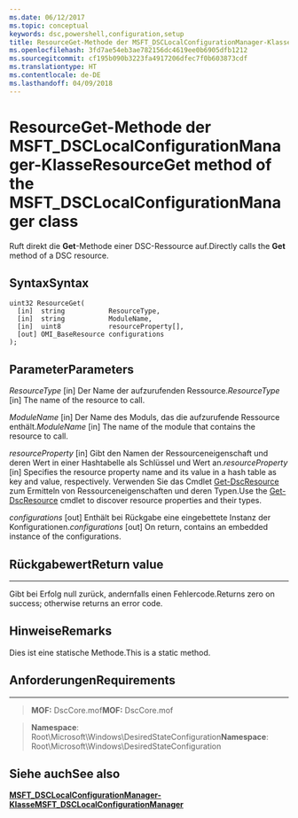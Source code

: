 ```yaml
---
ms.date: 06/12/2017
ms.topic: conceptual
keywords: dsc,powershell,configuration,setup
title: ResourceGet-Methode der MSFT_DSCLocalConfigurationManager-Klasse
ms.openlocfilehash: 3fd7ae54eb3ae782156dc4619ee0b6905dfb1212
ms.sourcegitcommit: cf195b090b3223fa4917206dfec7f0b603873cdf
ms.translationtype: HT
ms.contentlocale: de-DE
ms.lasthandoff: 04/09/2018
---
```

# <a name="resourceget-method-of-the-msftdsclocalconfigurationmanager-class"></a><span data-ttu-id="9b12d-103">ResourceGet-Methode der MSFT_DSCLocalConfigurationManager-Klasse</span><span class="sxs-lookup"><span data-stu-id="9b12d-103">ResourceGet method of the MSFT_DSCLocalConfigurationManager class</span></span>

<span data-ttu-id="9b12d-104">Ruft direkt die **Get**-Methode einer DSC-Ressource auf.</span><span class="sxs-lookup"><span data-stu-id="9b12d-104">Directly calls the **Get** method of a DSC resource.</span></span>

<a name="syntax"></a><span data-ttu-id="9b12d-105">Syntax</span><span class="sxs-lookup"><span data-stu-id="9b12d-105">Syntax</span></span>
------

```mof
uint32 ResourceGet(
  [in]  string           ResourceType,
  [in]  string           ModuleName,
  [in]  uint8            resourceProperty[],
  [out] OMI_BaseResource configurations
);
```

<a name="parameters"></a><span data-ttu-id="9b12d-106">Parameter</span><span class="sxs-lookup"><span data-stu-id="9b12d-106">Parameters</span></span>
----------

<span data-ttu-id="9b12d-107">*ResourceType* \[in\] Der Name der aufzurufenden Ressource.</span><span class="sxs-lookup"><span data-stu-id="9b12d-107">*ResourceType* \[in\] The name of the resource to call.</span></span>

<span data-ttu-id="9b12d-108">*ModuleName* \[in\] Der Name des Moduls, das die aufzurufende Ressource enthält.</span><span class="sxs-lookup"><span data-stu-id="9b12d-108">*ModuleName* \[in\] The name of the module that contains the resource to call.</span></span>

<span data-ttu-id="9b12d-109">*resourceProperty* \[in\] Gibt den Namen der Ressourceneigenschaft und deren Wert in einer Hashtabelle als Schlüssel und Wert an.</span><span class="sxs-lookup"><span data-stu-id="9b12d-109">*resourceProperty* \[in\] Specifies the resource property name and its value in a hash table as key and value, respectively.</span></span> <span data-ttu-id="9b12d-110">Verwenden Sie das Cmdlet [Get-DscResource](https://technet.microsoft.com/library/dn521625.aspx) zum Ermitteln von Ressourceneigenschaften und deren Typen.</span><span class="sxs-lookup"><span data-stu-id="9b12d-110">Use the [Get-DscResource](https://technet.microsoft.com/library/dn521625.aspx) cmdlet to discover resource properties and their types.</span></span>

<span data-ttu-id="9b12d-111">*configurations* \[out\] Enthält bei Rückgabe eine eingebettete Instanz der Konfigurationen.</span><span class="sxs-lookup"><span data-stu-id="9b12d-111">*configurations* \[out\] On return, contains an embedded instance of the configurations.</span></span>

## <a name="return-value"></a><span data-ttu-id="9b12d-112">Rückgabewert</span><span class="sxs-lookup"><span data-stu-id="9b12d-112">Return value</span></span>
------------

<span data-ttu-id="9b12d-113">Gibt bei Erfolg null zurück, andernfalls einen Fehlercode.</span><span class="sxs-lookup"><span data-stu-id="9b12d-113">Returns zero on success; otherwise returns an error code.</span></span>

## <a name="remarks"></a><span data-ttu-id="9b12d-114">Hinweise</span><span class="sxs-lookup"><span data-stu-id="9b12d-114">Remarks</span></span>

<span data-ttu-id="9b12d-115">Dies ist eine statische Methode.</span><span class="sxs-lookup"><span data-stu-id="9b12d-115">This is a static method.</span></span>

## <a name="requirements"></a><span data-ttu-id="9b12d-116">Anforderungen</span><span class="sxs-lookup"><span data-stu-id="9b12d-116">Requirements</span></span>
------------
><span data-ttu-id="9b12d-117">**MOF:** DscCore.mof</span><span class="sxs-lookup"><span data-stu-id="9b12d-117">**MOF:** DscCore.mof</span></span>

><span data-ttu-id="9b12d-118">**Namespace**: Root\Microsoft\Windows\DesiredStateConfiguration</span><span class="sxs-lookup"><span data-stu-id="9b12d-118">**Namespace**: Root\Microsoft\Windows\DesiredStateConfiguration</span></span>


## <a name="see-also"></a><span data-ttu-id="9b12d-119">Siehe auch</span><span class="sxs-lookup"><span data-stu-id="9b12d-119">See also</span></span>


[<span data-ttu-id="9b12d-120">**MSFT_DSCLocalConfigurationManager-Klasse**</span><span class="sxs-lookup"><span data-stu-id="9b12d-120">**MSFT_DSCLocalConfigurationManager**</span></span>](msft-dsclocalconfigurationmanager.md)